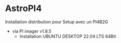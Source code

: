 # AstroPI4
Installation distribution pour Setup avec un PI4B2G

- via PI imager v1.8.5
  - Installation UBUNTU DESKTOP 22.04 LTS 64Bit 
